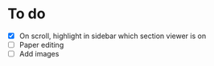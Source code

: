 # To do

- [x] On scroll, highlight in sidebar which section viewer is on
- [ ] Paper editing
- [ ] Add images
